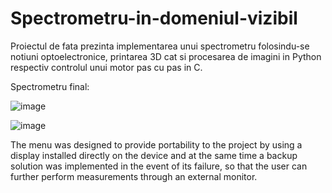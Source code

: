 # Spectrometru-in-domeniul-vizibil
Proiectul de fata prezinta implementarea unui spectrometru folosindu-se notiuni optoelectronice, printarea 3D cat si procesarea de imagini in Python respectiv controlul unui motor pas cu pas in C.

Spectrometru final:

![image](https://github.com/calinsas23/Spectrometru-n-domeniul-vizibil/assets/103383246/f6689a33-7d97-40c7-8a40-0f13bcc99241)

![image](https://github.com/calinsas23/Spectrometru-n-domeniul-vizibil/assets/103383246/c46e03ef-ef59-4bcf-970c-95682ecd6790)

  The menu was designed to provide portability to the project by using a display installed directly on the device and at the same time a backup solution was implemented in the event of its failure, so that the user can further perform measurements through an external monitor.
